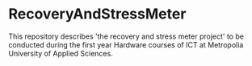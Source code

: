 # RecoveryAndStressMeter
This repository describes 'the recovery and stress meter project' to be conducted during the first year Hardware courses of ICT at Metropolia University of Applied Sciences.

